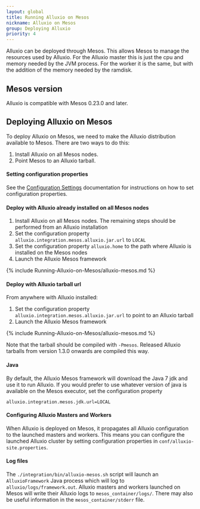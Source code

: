 ```yaml
---
layout: global
title: Running Alluxio on Mesos
nickname: Alluxio on Mesos
group: Deploying Alluxio
priority: 4
---
```


Alluxio can be deployed through Mesos. This allows Mesos to manage the resources used by Alluxio. For the Alluxio
master this is just the cpu and memory needed by the JVM process. For the worker it is the same, but with the addition
of the memory needed by the ramdisk.

## Mesos version

Alluxio is compatible with Mesos 0.23.0 and later.

## Deploying Alluxio on Mesos

To deploy Alluxio on Mesos, we need to make the Alluxio distribution available to Mesos. There are two ways to do this:

1. Install Alluxio on all Mesos nodes.
2. Point Mesos to an Alluxio tarball.

#### Setting configuration properties
See the [Configuration Settings](Configuration-Settings.html) documentation for instructions on how to set configuration properties.

#### Deploy with Alluxio already installed on all Mesos nodes

1. Install Alluxio on all Mesos nodes. The remaining steps should be performed from an Alluxio installation
2. Set the configuration property `alluxio.integration.mesos.alluxio.jar.url` to `LOCAL`
3. Set the configuration property `alluxio.home` to the path where Alluxio is installed on the Mesos nodes
4. Launch the Alluxio Mesos framework

{% include Running-Alluxio-on-Mesos/alluxio-mesos.md %}

#### Deploy with Alluxio tarball url

From anywhere with Alluxio installed:

1. Set the configuration property `alluxio.integration.mesos.alluxio.jar.url` to point to an Alluxio tarball
2. Launch the Alluxio Mesos framework

{% include Running-Alluxio-on-Mesos/alluxio-mesos.md %}

Note that the tarball should be compiled with `-Pmesos`. Released Alluxio tarballs from version 1.3.0 onwards are compiled this way.

#### Java

By default, the Alluxio Mesos framework will download the Java 7 jdk and use it to run Alluxio. If you would prefer
to use whatever version of java is available on the Mesos executor, set the configuration property

```
alluxio.integration.mesos.jdk.url=LOCAL
```

#### Configuring Alluxio Masters and Workers

When Alluxio is deployed on Mesos, it propagates all Alluxio configuration to the launched masters and workers.
This means you can configure the launched Alluxio cluster by setting configuration properties in `conf/alluxio-site.properties`.

#### Log files

The `./integration/bin/alluxio-mesos.sh` script will launch an `AlluxioFramework` Java process which will log to `alluxio/logs/framework.out`.
Alluxio masters and workers launched on Mesos will write their Alluxio logs to `mesos_container/logs/`. There
may also be useful information in the `mesos_container/stderr` file.
